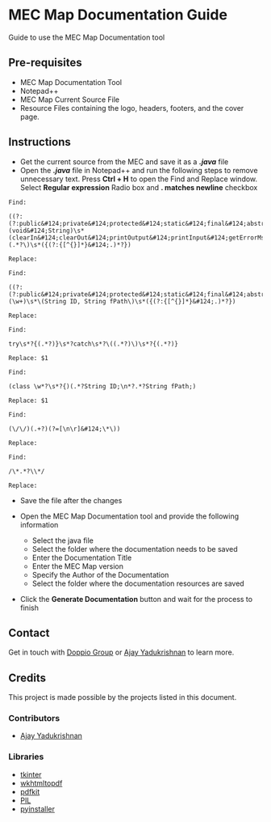 

# MEC Map Documentation Guide
Guide to use the MEC Map Documentation tool

## Pre-requisites

- MEC Map Documentation Tool
- Notepad++
- MEC Map Current Source File
- Resource Files containing the logo, headers, footers, and the cover page.

## Instructions

- Get the current source from the MEC and save it as a ***.java*** file
- Open the ***.java*** file in Notepad++ and run the following  steps to remove unnecessary text. Press **Ctrl + H** to open the Find and Replace window. Select **Regular expression** Radio box and **. matches newline** checkbox

```
Find:

((?:(?:public&#124;private&#124;protected&#124;static&#124;final&#124;abstract&#124;synchronized&#124;volatile)\s+)*)\s*(void&#124;String)\s*(clearIn&#124;clearOut&#124;printOutput&#124;printInput&#124;getErrorMsg)\(.*?\)\s*({(?:{[^{}]*}&#124;.)*?})

Replace:
```

```
Find:

((?:(?:public&#124;private&#124;protected&#124;static&#124;final&#124;abstract&#124;synchronized&#124;volatile)\s+)*)\s*(\w+)\s*\(String ID, String fPath\)\s*({(?:{[^{}]*}&#124;.)*?})

Replace:
```

```
Find:

try\s*?{(.*?)}\s*?catch\s*?\((.*?)\)\s*?{(.*?)}

Replace: $1
```

```
Find:

(class \w*?\s*?{)(.*?String ID;\n*?.*?String fPath;)

Replace: $1
```

```
Find:

(\/\/)(.+?)(?=[\n\r]&#124;\*\))

Replace:
```

```
Find:

/\*.*?\\*/

Replace:
```

- Save the file after the changes
- Open the MEC Map Documentation tool and provide the following information
	
	- Select the java file
	- Select the folder where the documentation needs to be saved
	- Enter the Documentation Title
	- Enter the MEC Map version
	- Specify the Author of the Documentation
	- Select the folder where the documentation resources are saved

- Click the **Generate Documentation** button and wait for the process to finish



## Contact

Get in touch with [Doppio Group](https://doppiogroup.com) or [Ajay Yadukrishnan](mailto:ajayyadukrishnan@gmail.com) to learn more.


## Credits

This project is made possible by the projects listed in this document.

### Contributors

- [Ajay Yadukrishnan](https://github.com/ajayyadukrishnan)

### Libraries

- [tkinter](https://github.com/python/cpython/tree/main/Lib/tkinter)
- [wkhtmltopdf](https://github.com/wkhtmltopdf/wkhtmltopdf)
- [pdfkit](https://github.com/JazzCore/python-pdfkit)
- [PIL](https://github.com/python-pillow/Pillow)
- [pyinstaller](https://github.com/pyinstaller/pyinstaller)


